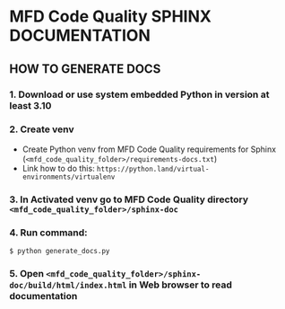# MFD Code Quality SPHINX DOCUMENTATION

## HOW TO GENERATE DOCS
### 1. Download or use system embedded Python in version at least 3.10
### 2. Create venv
- Create Python venv from MFD Code Quality requirements for Sphinx (`<mfd_code_quality_folder>/requirements-docs.txt`) 
- Link how to do this: `https://python.land/virtual-environments/virtualenv`
### 3. In Activated venv go to MFD Code Quality directory `<mfd_code_quality_folder>/sphinx-doc`
### 4. Run command:
```shell
$ python generate_docs.py
```
### 5. Open `<mfd_code_quality_folder>/sphinx-doc/build/html/index.html` in Web browser to read documentation